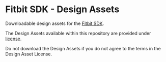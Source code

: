 # Fitbit SDK - Design Assets

Downloadable design assets for the [Fitbit SDK](https://dev.fitbit.com).

The Design Assets available within this repository are provided under
[license](LICENCE.txt).

Do not download the Design Assets if you do not agree to the terms in the Design
Asset License.

